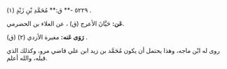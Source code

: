 ٥٢٢٩ -** ق:** مُحَمَّدِ بْنِ زَيْدٍ (١) .

**عَن:** حَيَّانَ الأعرج (ق) ، عن العلاء بن الحضرمي.

**رَوَى عَنه:** مغيرة الأزدي (٢) (ق) .

روى له ابْن ماجه، وهذا يحتمل أن يكون مُحَمَّد بن زيد ابن علي قاضي مرو، وكذلك الذي قبله، والله أعلم.